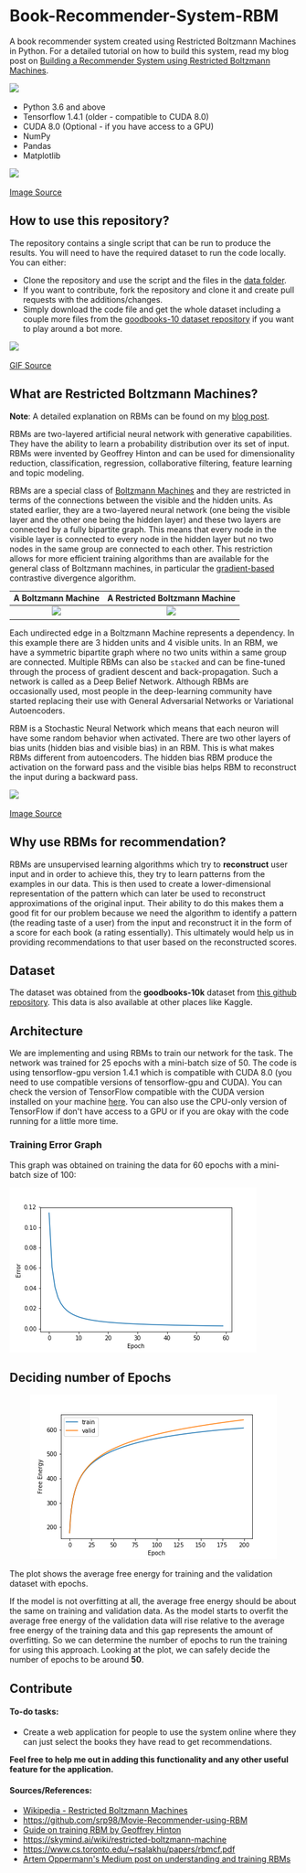 # Book-Recommender-System-RBM
A book recommender system created using Restricted Boltzmann Machines in Python. For a detailed tutorial on how to build this system, read my blog post on [Building a Recommender System using Restricted Boltzmann Machines](https://adityashrm21.github.io/Book-Recommender-System-RBM/).

<img src = "https://img.shields.io/badge/requirements-compatible-blue.svg">

- Python 3.6 and above
- Tensorflow 1.4.1 (older - compatible to CUDA 8.0)
- CUDA 8.0 (Optional - if you have access to a GPU)
- NumPy
- Pandas
- Matplotlib

<img src = "https://cdn-images-1.medium.com/max/1600/1*cLusB9Kkfaf-EudwtX8ASQ.png">

[Image Source](https://cdn-images-1.medium.com/max/1600/1*cLusB9Kkfaf-EudwtX8ASQ.png)

## How to use this repository?

The repository contains a single script that can be run to produce the results. You will need to have the required dataset to run the code locally. You can either:
- Clone the repository and use the script and the files in the [data folder](https://github.com/adityashrm21/Book-Recommender-System-RBM/tree/master/data).
- If you want to contribute, fork the repository and clone it and create pull requests with the additions/changes.
- Simply download the code file and get the whole dataset including a couple more files from the [goodbooks-10  dataset repository](https://github.com/zygmuntz/goodbooks-10k) if you want to play around a bot more.


<img src = "https://media.giphy.com/media/3o7abuqxszgO6pFb3i/giphy.gif">

[GIF Source](https://media.giphy.com/media/3o7abuqxszgO6pFb3i/giphy.gif)

## What are Restricted Boltzmann Machines?

**Note**: A detailed explanation on RBMs can be found on my [blog post](https://adityashrm21.github.io/Restricted-Boltzmann-Machines/).

RBMs are two-layered artificial neural network with generative capabilities. They have the ability to learn a probability distribution over its set of input. RBMs were invented by Geoffrey Hinton and can be used for dimensionality reduction, classification, regression, collaborative filtering, feature learning and topic modeling.

RBMs are a special class of [Boltzmann Machines](https://en.wikipedia.org/wiki/Boltzmann_machine) and they are restricted in terms of the connections between the visible and the hidden units. As stated earlier, they are a two-layered neural network (one being the visible layer and the other one being the hidden layer) and these two layers are connected by a fully bipartite graph. This means that every node in the visible layer is connected to every node in the hidden layer but no two nodes in the same group are connected to each other. This restriction allows for more efficient training algorithms than are available for the general class of Boltzmann machines, in particular the [gradient-based](https://en.wikipedia.org/wiki/Gradient_descent) contrastive divergence algorithm.


A Boltzmann Machine             |  A Restricted Boltzmann Machine
:-------------------------:|:-------------------------:
<img src = "https://upload.wikimedia.org/wikipedia/commons/7/7a/Boltzmannexamplev1.png" width = "300">  |  <img src = "https://upload.wikimedia.org/wikipedia/commons/thumb/e/e8/Restricted_Boltzmann_machine.svg/440px-Restricted_Boltzmann_machine.svg.png" width = "300">


Each undirected edge in a Boltzmann Machine represents a dependency. In this example there are 3 hidden units and 4 visible units. In an RBM, we have a symmetric bipartite graph where no two units within a same group are connected.
Multiple RBMs can also be `stacked` and can be fine-tuned through the process of gradient descent and back-propagation. Such a network is called as a Deep Belief Network. Although RBMs are occasionally used, most people in the deep-learning community have started replacing their use with General Adversarial Networks or Variational Autoencoders.

RBM is a Stochastic Neural Network which means that each neuron will have some random behavior when activated. There are two other layers of bias units (hidden bias and visible bias) in an RBM. This is what makes RBMs different from autoencoders. The hidden bias RBM produce the activation on the forward pass and the visible bias helps RBM to reconstruct the input during a backward pass.

<img src = "https://image.slidesharecdn.com/mlss2014xamatriain-140721124307-phpapp02/95/recommender-systems-machine-learning-summer-school-2014-cmu-72-638.jpg?cb=1405946863">

[Image Source](https://image.slidesharecdn.com/mlss2014xamatriain-140721124307-phpapp02/95/recommender-systems-machine-learning-summer-school-2014-cmu-72-638.jpg?cb=1405946863)

## Why use RBMs for recommendation?

RBMs are unsupervised learning algorithms which try to **reconstruct** user input and in order to achieve this, they try to learn patterns from the examples in our data. This is then used to create a lower-dimensional representation of the pattern which can later be used to reconstruct approximations of the original input. Their ability to do this makes them a good fit for our problem because we need the algorithm to identify a pattern (the reading taste of a user) from the input and reconstruct it in the form of a score for each book (a rating essentially). This ultimately would help us in providing recommendations to that user based on the reconstructed scores.

## Dataset

The dataset was obtained from the **goodbooks-10k** dataset from [this github repository](https://github.com/zygmuntz/goodbooks-10k). This data is also available at other places like Kaggle.
## Architecture

We are implementing and using RBMs to train our network for the task. The network was trained for 25 epochs with a mini-batch size of 50. The code is using tensorflow-gpu version 1.4.1 which is compatible with CUDA 8.0 (you need to use compatible versions of tensorflow-gpu and CUDA). You can check the version of TensorFlow compatible with the CUDA version installed on your machine [here](https://www.tensorflow.org/install/source#tested_source_configurations). You can also use the CPU-only version of TensorFlow if don't have access to a GPU or if you are okay with the code running for a little more time.

### Training Error Graph

This graph was obtained on training the data for 60 epochs with a mini-batch size of 100:

![error](imgs/error60.png)

## Deciding number of Epochs

<center><img src ="imgs/free_energy.png"></center>

The plot shows the average free energy for training and the validation dataset with epochs.

If the model is not overfitting at all, the average free energy should be about the same on training and validation data. As the model starts to overfit the average free energy of the validation data will rise relative to the average free energy of the training data and this gap represents the amount of overfitting. So we can determine the number of epochs to run the training for using this approach. Looking at the plot, we can safely decide the number of epochs to be around **50**.

## Contribute

#### To-do tasks:
- Create a web application for people to use the system online where they can just select the books they have read to get recommendations.

**Feel free to help me out in adding this functionality and any other useful feature for the application.**

#### Sources/References:
* [Wikipedia - Restricted Boltzmann Machines](https://en.wikipedia.org/wiki/Restricted_Boltzmann_machine)
*  https://github.com/srp98/Movie-Recommender-using-RBM
* [Guide on training RBM by Geoffrey Hinton](https://www.csrc.ac.cn/upload/file/20170703/1499052743888438.pdf)
* https://skymind.ai/wiki/restricted-boltzmann-machine
* https://www.cs.toronto.edu/~rsalakhu/papers/rbmcf.pdf
* [Artem Oppermann's Medium post on understanding and training RBMs]( https://towardsdatascience.com/deep-learning-meets-physics-restricted-boltzmann-machines-part-ii-4b159dce1ffb)
